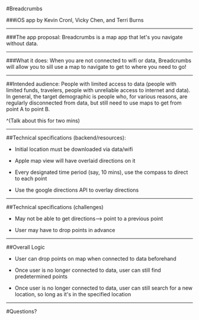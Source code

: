 #Breadcrumbs

###iOS app by Kevin Cronl, Vicky Chen, and Terri Burns

---

###The app proposal:  Breadcrumbs is a map app that let's you navigate without data.

---

###What it does: When you are not connected to wifi or data, Breadcrumbs will allow you to sill use a map to navigate to get to where you need to go!

---

##Intended audience: People with limited access to data (people with limited funds, travelers, people with unreliable access to internet and data).  In general, the target demographic is people who, for various reasons, are regularly disconnected from data, but still need to use maps to get from point A to point B.

^(Talk about this for two mins)

---

##Technical specifications (backend/resources):

- Initial location must be downloaded via data/wifi

- Apple map view will have overlaid directions on it

- Every designated time period (say, 10 mins), use the compass to direct to each point

- Use the google directions API to overlay directions

---

##Technical specifications (challenges)

- May not be able to get directions--> point to a previous point

- User may have to drop points in advance 

---

##Overall Logic 

- User can drop points on map when connected to data beforehand

- Once user is no longer connected to data, user can still find predetermined points

- Once user is no longer connected to data, user can still search for a new location, so long as it's in the specified location

---

#Questions?



